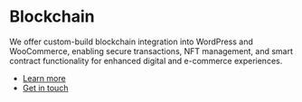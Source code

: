 # Blockchain

We offer custom-build blockchain integration into WordPress and WooCommerce, enabling secure transactions, NFT management, and smart contract functionality for enhanced digital and e-commerce experiences.

-   [Learn more](https://hashpress.io/service/blockchain)
-   [Get in touch](https://hashpress.io/services/blockchain)
